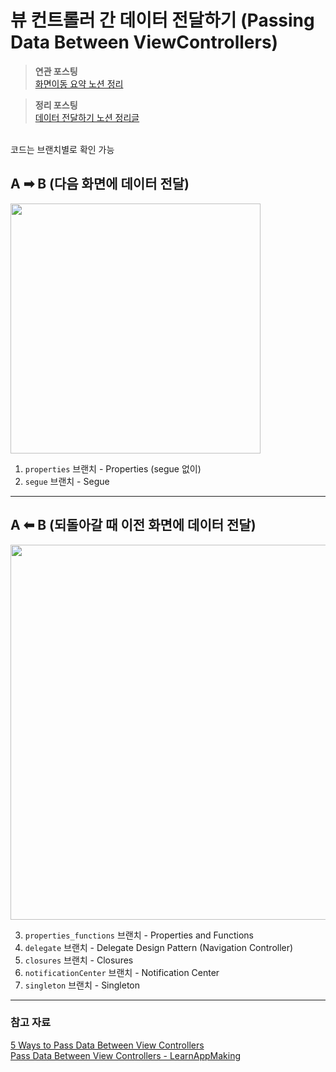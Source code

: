 # 뷰 컨트롤러 간 데이터 전달하기 (Passing Data Between ViewControllers)
> **연관 포스팅**<br>
[화면이동 요약 노션 정리](https://isjoeyful.notion.site/f6b9732f5e7643d3bd766a28d97277c0)<br>


> **정리 포스팅**<br>
[데이터 전달하기 노션 정리글](https://isjoeyful.notion.site/7-997e10334c82402eabc2e029bf61ad36)<br>
<br>
코드는 브랜치별로 확인 가능

## A ➡ B (다음 화면에 데이터 전달)
<img src="https://user-images.githubusercontent.com/52592748/126033978-7174f17f-d777-4c39-87fd-196773748eba.png" width="400"/>

1. `properties` 브랜치 - Properties (segue 없이)
2. `segue` 브랜치 - Segue

---

## A ⬅ B (되돌아갈 때 이전 화면에 데이터 전달)
<img src="https://user-images.githubusercontent.com/52592748/126033986-68e97da4-b951-4b3a-b12f-0930aee510aa.png" width="600"/>

3. `properties_functions` 브랜치 - Properties and Functions
4. `delegate` 브랜치 - Delegate Design Pattern (Navigation Controller)
5. `closures` 브랜치 - Closures
6. `notificationCenter` 브랜치 - Notification Center
7. `singleton` 브랜치 - Singleton

---
### 참고 자료
[5 Ways to Pass Data Between View Controllers](https://betterprogramming.pub/5-ways-to-pass-data-between-view-controllers-18acb467f5ec)<br>
[Pass Data Between View Controllers - LearnAppMaking](https://learnappmaking.com/pass-data-between-view-controllers-swift-how-to/#back-delegation)
